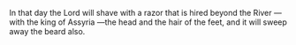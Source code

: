 In that day the Lord will shave with a razor that is hired beyond the River —with the king of Assyria —the head and the hair of the feet, and it will sweep away the beard also.
